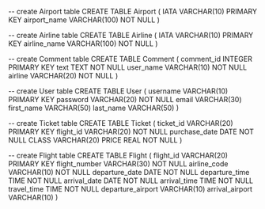 -- create Airport table
CREATE TABLE Airport (
    IATA VARCHAR(10) PRIMARY KEY
    airport_name VARCHAR(100) NOT NULL
)

-- create Airline table
CREATE TABLE Airline (
    IATA VARCHAR(10) PRIMARY KEY
    airline_name VARCHAR(100) NOT NULL
)

-- create Comment table
CREATE TABLE Comment (
    comment_id INTEGER PRIMARY KEY
    text TEXT NOT NULL
    user_name VARCHAR(10) NOT NULL
    airline VARCHAR(20) NOT NULL
)

-- create User table
CREATE TABLE User (
    username VARCHAR(10) PRIMARY KEY
    password VARCHAR(20) NOT NULL
    email VARCHAR(30)
    first_name VARCHAR(50)
    last_name VARCHAR(50)
)

-- create Ticket table
CREATE TABLE Ticket (
    ticket_id VARCHAR(20) PRIMARY KEY
    flight_id VARCHAR(20) NOT NULL
    purchase_date DATE NOT NULL
    CLASS VARCHAR(20)
    PRICE REAL NOT NULL
)

-- create Flight table
CREATE TABLE Flight (
    flight_id VARCHAR(20) PRIMARY KEY
    flight_number VARCHAR(30) NOT NULL
    airline_code VARCHAR(10) NOT NULL
    departure_date DATE NOT NULL
    departure_time TIME NOT NULL
    arrival_date DATE NOT NULL
    arrival_time TIME NOT NULL
    travel_time TIME NOT NULL
    departure_airport VARCHAR(10)
    arrival_airport VARCHAR(10)
)
